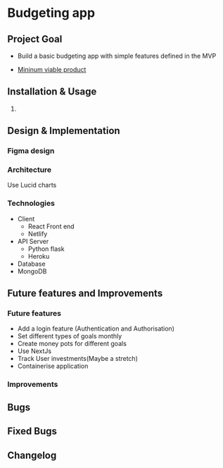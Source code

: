 # Budgeting app
## Project Goal
* Build a basic budgeting app with simple features defined in the MVP

* [Mininum viable product](https://gist.github.com/k3ith99/7bf12715c754cf23faab8fc3e656fb66)



## Installation & Usage

1.

## Design & Implementation

### Figma design


### Architecture
Use Lucid charts

<!-- to-do -->

### Technologies

* Client
  * React Front end
  * Netlify 
* API Server
  * Python flask
  * Heroku
* Database
 * MongoDB
## Future features and Improvements

### Future features
* Add a login feature (Authentication and Authorisation)
* Set different types of goals monthly
* Create money pots for different goals
* Use NextJs
* Track User investments(Maybe a stretch)
* Containerise application

### Improvements

## Bugs

## Fixed Bugs

## Changelog

<!-- to-do -->

